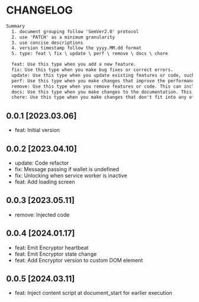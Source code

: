 # CHANGELOG

```txt
Summary
  1. document grouping follow 'SemVer2.0' protocol
  2. use 'PATCH' as a minimum granularity
  3. use concise descriptions
  4. version timestamp follow the yyyy.MM.dd format
  5. type: feat \ fix \ update \ perf \ remove \ docs \ chore

  feat: Use this type when you add a new feature.
  fix: Use this type when you make bug fixes or correct errors.
  update: Use this type when you update existing features or code, such as refactoring, improving performance, or making small adjustments to existing features without introducing new ones.
  perf: Use this type when you make changes that improve the performance. This can include optimizations, such as reducing resource consumption, speeding up response times, or improving the efficiency.
  remove: Use this type when you remove features or code. This can include deprecating old functionality or removing unused code.
  docs: Use this type when you make changes to the documentation. This can include adding or updating documentation, correcting errors, or improving the clarity of existing documentation.
  chore: Use this type when you make changes that don't fit into any of the above categories. This can include updating dependencies, modifying build configurations, or other housekeeping tasks.
```

## 0.0.1 [2023.03.06]

- feat: Initial version

## 0.0.2 [2023.04.10]

- update: Code refactor
- fix: Message passing if wallet is undefined
- fix: Unlocking when service worker is inactive
- feat: Add loading screen

## 0.0.3 [2023.05.11]

- remove: Injected code

## 0.0.4 [2024.01.17]

- feat: Emit Encryptor heartbeat
- feat: Emit Encryptor state change
- feat: Add Encryptor version to custom DOM element

## 0.0.5 [2024.03.11]

- feat: Inject content script at document_start for earlier execution

